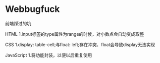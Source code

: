 # Webbugfuck
前端踩过的坑

HTML
1.input标签的type属性为range的时候，对小数点会自动变成取整

CSS
1.display: table-cell;与float: left;存在冲突，float会导致display无法实现

JavaScript
1.将功能封装，以便以后重复使用
